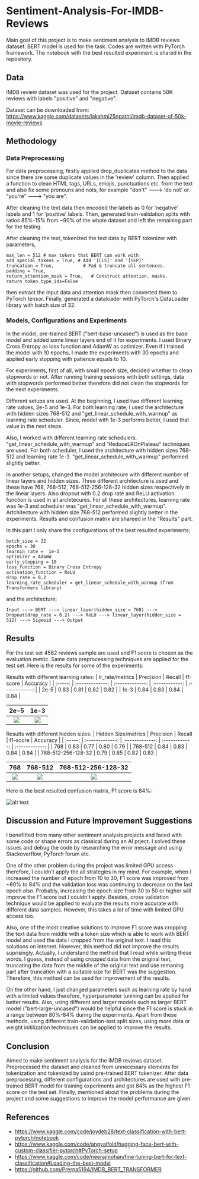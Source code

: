 # Sentiment-Analysis-For-IMDB-Reviews

Main goal of this project is to make sentiment analysis to IMDB reviews dataset. BERT model is used for the task. Codes are written with PyTorch framework. The notebook with the best resulted experiment is shared in the repository.

## Data

IMDB review dataset was used for the project. Dataset contains 50K reviews with labels "positive" and "negative". 

Dataset can be downloaded from: https://www.kaggle.com/datasets/lakshmi25npathi/imdb-dataset-of-50k-movie-reviews

## Methodology

### Data Preprocessing

For data preprocessing, firstly applied drop_duplicates method to the data since there are some duplicate values in the 'review' column. Then applied a function to clean HTML tags, URLs, emojis, punctuations etc. from the text and also fix some pronouns and nots, for example "don't" ---> 'do not' or "you're" ---> "you are".

After cleaning the text data then encoded the labels as 0 for 'negative' labels and 1 for 'positive' labels. Then, generated train-validation splits with ratios 85%-15% from ~90% of the whole dataset and left the remaining part for the testing.

After cleaning the text, tokenized the text data by BERT tokenizer with parameters,

    max_len = 512 # max tokens that BERT can work with
    add_special_tokens = True, # Add '[CLS]' and '[SEP]'
    truncation = True,           # Pad & truncate all sentences.
    padding = True,
    return_attention_mask = True,   # Construct attention. masks.
    return_token_type_ids=False
        
then extract the input data and attention mask then converted them to PyTorch tensor. Finally, generated a dataloader with PyTorch's DataLoader library with batch size of 32.


### Models, Configurations and Experiments

In the model, pre-trained BERT ("bert-base-uncased") is used as the base model and added some linear layers end of it for experiments. I used Binary Cross Entropy as loss function and AdamW as optimizer. Even if I trained the model with 10 epochs, I made the experiments with 30 epochs and applied early stopping with patience equals to 10.

For experiments, first of all, with small epoch size, decided whether to clean stopwords or not. After running training sessions with both settings, data with stopwords performed better therefore did not clean the stopwords for the next experiments. 

Different setups are used. At the beginning, I used two different learning rate values, 2e-5 and 1e-3. For both learning rate, I used the architecture with hidden sizes 768-512 and "get_linear_schedule_with_warmup" as learning rate scheduler. Since, model with 1e-3 performs better, I used that value in the next steps. 

Also, I worked with different learning rate schedulers. "get_linear_schedule_with_warmup" and "ReduceLROnPlateau" techniques are used. For both scheduler, I used the architecture with hidden sizes 768-512 and learning rate 1e-3. "get_linear_schedule_with_warmup" performed slightly better.

In another setups, changed the model architecure with different number of linear layers and hidden sizes. Three different architecture is used and these have 768, 768-512, 768-512-256-128-32 hidden sizes respectively in the linear layers. Also dropout with 0.2 drop rate and ReLU activation function is used in all architecures. For all these architectures, learning rate was 1e-3 and scheduler was "get_linear_schedule_with_warmup". Artchitecture with hidden size 768-512 performed slightly better in the experiments. Results and confusion matrix are shareed in the "Results" part.

In this part I only share the configurations of the best resulted experiments;

    batch_size = 32
    epochs = 30
    learnin_rate =  1e-3
    optimizer = AdamW
    early_stopping = 10
    loss_function = Binary Cross Entropy
    activation_function = ReLU
    drop_rate = 0.2
    learning_rate_scheduler = get_linear_schedule_with_warmup (from Transformers library)


and the architecture;

    Input ---> BERT ---> linear_layer(hidden_size = 768) ---> Dropout(drop_rate = 0.2) ---> ReLU ---> linear_layer(hidden_size = 512) ---> Sigmoid ---> Output

## Results 

For the test set 4582 reviews sample are used and F1 score is chosen as the evaluation metric. Same data preprocessing techniques are applied for the test set. Here is the results for some of the experiments:


Results with different learning rates:
| lr_rate/metrics  | Precision  | Recall | f1-score | Accuracy |
| :-----: | :-------------: | :-------------: | :------------: | :------------: |
| 2e-5 | 0.83  | 0.81  | 0.82 | 0.82 |
| 1e-3 | 0.84  | 0.83  | 0.84 | 0.84 |

2e-5             |  1e-3
:-------------------------:|:-------------------------:
![](https://github.com/yunsemr/Sentiment-Analysis-For-IMDB-Reviews/blob/main/IMDB_Sentiment_Analysis/cm_lr_2e-5.png?raw=true)  |  ![](https://github.com/yunsemr/Sentiment-Analysis-For-IMDB-Reviews/blob/main/IMDB_Sentiment_Analysis/confusion_matrix.png?raw=true)



Results with different hidden sizes: 
| Hidden Size/metrics  | Precision  | Recall | f1-score | Accuracy |
| :-----: | :-------------: | :-------------: | :------------: | :------------: |
| 768 | 0.83  | 0.77  | 0.80 | 0.79 |
| 768-512 | 0.84  | 0.83  | 0.84 | 0.84 |
| 768-512-256-128-32 | 0.79 | 0.85  | 0.82 | 0.83 |


768            |  768-512   |   768-512-256-128-32
:-------------------------:|:-------------------------: | :-----------------:
![](https://github.com/yunsemr/Sentiment-Analysis-For-IMDB-Reviews/blob/main/IMDB_Sentiment_Analysis/cm_768.png?raw=true)  |  ![](https://github.com/yunsemr/Sentiment-Analysis-For-IMDB-Reviews/blob/main/IMDB_Sentiment_Analysis/confusion_matrix.png?raw=true) | ![](https://github.com/yunsemr/Sentiment-Analysis-For-IMDB-Reviews/blob/main/IMDB_Sentiment_Analysis/cm768-512-256-128-32.png?raw=true)



Here is the best resulted confusion matrix, F1 score is 84%:

![alt text](https://github.com/yunsemr/Sentiment-Analysis-For-IMDB-Reviews/blob/main/IMDB_Sentiment_Analysis/confusion_matrix.png?raw=true)  

## Discussion and Future Improvement Suggestions

I benefitted from many other sentiment analysis projects and faced with some code or shape errors as classical during an AI prject. I solved these issues and debug the code by researching the error message and using Stackoverflow, PyTorch forum etc. 


One of the other problem during the project was limited GPU access therefore, I couldn't apply the all strategies in my mind. For example, when I increased the number of epoch from 10 to 30, F1 score was improved from ~80% to 84% and the validation loss was continuing to decrease on the last epoch also. Probably, increasing the epoch size from 30 to 50 or higher will improve the F1 score but I couldn't apply. Besides, cross validation technique would be applied to evaluate the results more accurate with different data samples. However, this takes a lot of time with limited GPU access too.


Also, one of the most creative solutions to improve F1 score was cropping the text data from middle with a token size which is able to work with BERT model and used the data I cropped from the original text. I read this solutions on internet. However, this method did not improve the results suprisingly. Actually, I understand the method that I read while writing these words. I guess, instead of using cropped data from the original text, truncating the data from the middle of the original text and use remaning part after truncation with a suitable size for BERT was the suggestion. Therefore, this method can be used for improvement of the results.


On the other hand, I just changed parameters such as learning rate by hand with a limited values therefore, hyperparameter tunining can be applied for better results. Also, using different and larger models such as larger BERT model ("bert-large-uncased") would be helpful since the F1 score is stuck in a range between 80%-84% during the experiments. Apart from these methods, using different train-validation-test split sizes, using more data or weight initilization techniques can be applied to improve the results.

## Conclusion

Aimed to make sentiment analysis for the IMDB reviews dataset. Preprocessed the dataset and cleaned from unnecessary elements for tokenization and tokenized by usind pre-trained BERT tokenizer. After data preprocessing, different configurations and architectures are used with pre-trained BERT model for training experiments and got 84% as the highest F1 score on the test set. Finally, mentioned about the problems during the project and some suggestions to improve the model performance are given.

## References

* https://www.kaggle.com/code/joydeb28/text-classification-with-bert-pytorch/notebook
* https://www.kaggle.com/code/angyalfold/hugging-face-bert-with-custom-classifier-pytorch#PyTorch-setup
* https://www.kaggle.com/code/neerajmohan/fine-tuning-bert-for-text-classification#Loading-the-best-model
* https://github.com/Prerna5194/IMDB_BERT_TRANSFORMER


